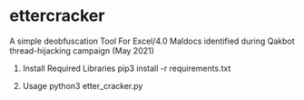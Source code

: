 # ettercracker
A simple deobfuscation Tool For Excel/4.0 Maldocs identified during Qakbot thread-hijacking campaign (May 2021)

1. Install Required Libraries
pip3 install -r requirements.txt

2. Usage
python3 etter_cracker.py <filepath>
